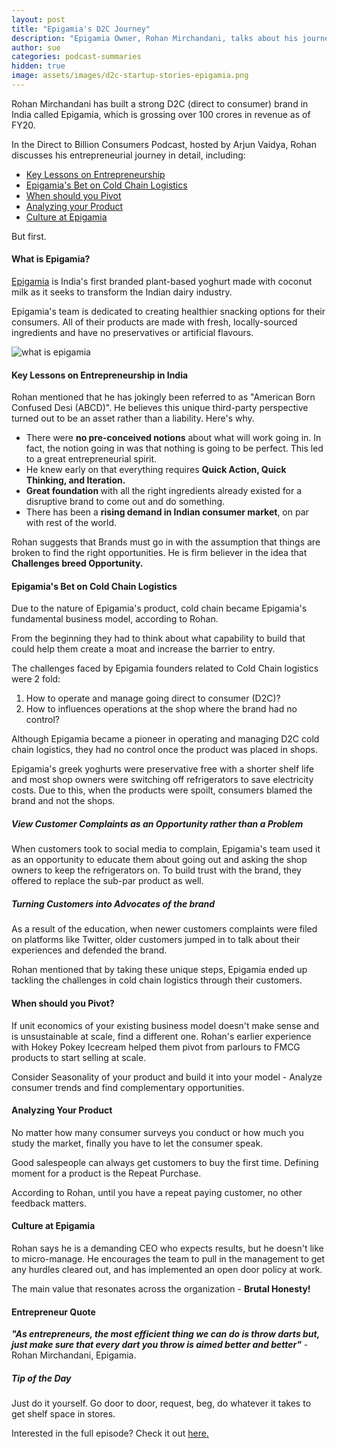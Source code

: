 ```yaml
---
layout: post
title: "Epigamia's D2C Journey"
description: "Epigamia Owner, Rohan Mirchandani, talks about his journey with Arjun Vaidya, host of Direct to Billion Consumers podcast in India"
author: sue
categories: podcast-summaries
hidden: true
image: assets/images/d2c-startup-stories-epigamia.png
---
```

<p> Rohan Mirchandani has built a strong D2C (direct to consumer) brand in India called Epigamia, which is grossing over 100 crores in revenue as of FY20. </p>

<p> In the Direct to Billion Consumers Podcast, hosted by Arjun Vaidya, Rohan discusses his entrepreneurial journey in detail, including: 
<ul>
<li><a href="#1">Key Lessons on Entrepreneurship</a></li>
<li><a href="#2">Epigamia's Bet on Cold Chain Logistics</a></li>
<li><a href="3">When should you Pivot</a></li>
<li><a href="4">Analyzing your Product</a></li>
<li><a href="5">Culture at Epigamia</a></li>
</ul>
</p>

But first.

#### What is Epigamia?

<p><a href="https://epigamia.com/" rel="nofollow" target="_blank">Epigamia</a> is India's first branded plant-based yoghurt made with coconut milk as it seeks to transform the Indian dairy industry. </p>

<p> Epigamia's team is dedicated to creating healthier snacking options for their consumers. All of their products are made with fresh, locally-sourced ingredients and have no preservatives or artificial flavours.</p>
<img src = "{{site.baseurl}}/assets/images/what-is-epigamia.png" alt="what is epigamia"/>


#### <a name="1">Key Lessons on Entrepreneurship in India </a>
<p> Rohan mentioned that he has jokingly been referred to as "American Born Confused Desi (ABCD)". He believes this unique third-party perspective turned out to be an asset rather than a liability. Here's why. </p>

<p>
<ul><li> There were <b>no pre-conceived notions</b> about what will work going in. In fact, the notion going in was that nothing is going to be perfect. This led to a great entrepreneurial spirit. </li>
<li> He knew early on that everything requires <b>Quick Action, Quick Thinking, and Iteration.</b></li>
<li> <b>Great foundation </b>with all the right ingredients already existed for a disruptive brand to come out and do something. </li>
<li> There has been a <b>rising demand in Indian consumer market</b>, on par with rest of the world.</li>
</ul>
</p>

Rohan suggests that Brands must go in with the assumption that things are broken to find the right opportunities. He is firm believer in the idea that <b>Challenges breed Opportunity.</b> 

#### <a name="2">Epigamia's Bet on Cold Chain Logistics </a>

<p>Due to the nature of Epigamia's product, cold chain became Epigamia's fundamental business model, according to Rohan. </p>

<p> From the beginning they had to think about what capability to build that could help them create a moat and increase the barrier to entry.</p>

<p>The challenges faced by Epigamia founders related to Cold Chain logistics were 2 fold:

<ol><li> How to operate and manage going direct to consumer (D2C)?</li>
<li> How to influences operations at the shop where the brand had no control?</li>
</ol> 
</p>
<p> Although Epigamia became a pioneer in operating and managing D2C cold chain logistics, they had no control once the product was placed in shops.</p>
<p>Epigamia's greek yoghurts were preservative free with a shorter shelf life and most shop owners were switching off refrigerators to save electricity costs. Due to this, when the products were spoilt, consumers blamed the brand and not the shops. </p>

<h5>View Customer Complaints as an Opportunity rather than a Problem</h5>

<p>When customers took to social media to complain, Epigamia's team used it as an opportunity to educate them about going out and asking the shop owners to keep the refrigerators on. To build trust with the brand, they offered to replace the sub-par product as well. </p>

<h5> Turning Customers into Advocates of the brand </h5> 
<p>As a result of the education, when newer customers complaints were filed on platforms like Twitter, older customers jumped in to talk about their experiences and defended the brand.
</p>
<p>Rohan mentioned that by taking these unique steps, Epigamia ended up tackling the challenges in cold chain logistics through their customers.</p>

#### <a name="3">When should you Pivot?</a>

<p>If unit economics of your existing business model doesn't make sense and is unsustainable at scale, find a different one. Rohan's earlier experience with Hokey Pokey Icecream helped them pivot from parlours to FMCG products to start selling at scale. 
</p>
<p>Consider Seasonality of your product and build it into your model - Analyze consumer trends and find complementary opportunities. </p>

#### <a name="4">Analyzing Your Product</a>

<p> No matter how many consumer surveys you conduct or how much you study the market, finally you have to let the consumer speak. </p>

<p>Good salespeople can always get customers to buy the first time. Defining moment for a product is the Repeat Purchase. </p>

<p>According to Rohan, until you have a repeat paying customer, no other feedback matters. </p>

#### <a name="5">Culture at Epigamia</a>

<p>Rohan says he is a demanding CEO who expects results, but he doesn't like to micro-manage. He encourages the team to pull in the management to get any hurdles cleared out, and has implemented an open door policy at work.</p>
<p>The main value that resonates across the organization - <b> Brutal Honesty!</b> </p>

#### Entrepreneur Quote

<b><i>"As entrepreneurs, the most efficient thing we can do is throw darts but, just make sure that every dart you throw is aimed better and better"</i></b> - Rohan Mirchandani, Epigamia. 

<h5> Tip of the Day </h5>

Just do it yourself. Go door to door, request, beg, do whatever it takes to get shelf space in stores.

Interested in the full episode? Check it out <a href = "https://open.spotify.com/episode/1qMttvzrJIJAlrB6o2iIfR" target = "_blank" rel="nofollow">here.</a>
